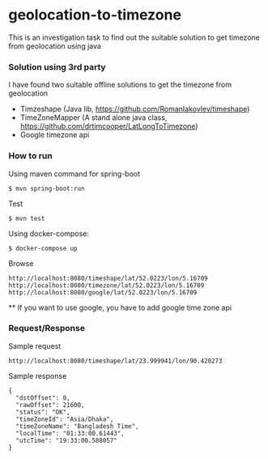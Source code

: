 # geolocation-to-timezone
This is an investigation task to find out the suitable solution to get timezone from geolocation using java

### Solution using 3rd party 
I have found two suitable offline solutions to get the timezone from geolocation 

* Timzeshape (Java lib, https://github.com/RomanIakovlev/timeshape)
* TimeZoneMapper (A stand alone java class, https://github.com/drtimcooper/LatLongToTimezone)
* Google timezone api

### How to run
Using maven command for spring-boot 
```
$ mvn spring-boot:run
```

Test
```
$ mvn test
```


Using docker-compose:
```angular2html
$ docker-compose up
```

Browse
```
http://localhost:8080/timeshape/lat/52.0223/lon/5.16709
http://localhost:8080/timezone/lat/52.0223/lon/5.16709
http://localhost:8080/google/lat/52.0223/lon/5.16709
```
** If you want to use google, you have to add google time zone api

### Request/Response
Sample request
```
http://localhost:8080/timeshape/lat/23.999941/lon/90.420273
```

Sample response
```
{
  "dstOffset": 0,
  "rawOffset": 21600,
  "status": "OK",
  "timeZoneId": "Asia/Dhaka",
  "timeZoneName": "Bangladesh Time",
  "localTime": "01:33:00.61443",
  "utcTime": "19:33:00.588057"
}
```


